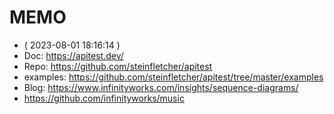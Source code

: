 # MEMO

- ( 2023-08-01 18:16:14 )
- Doc: https://apitest.dev/
- Repo: https://github.com/steinfletcher/apitest
- examples: https://github.com/steinfletcher/apitest/tree/master/examples
- Blog: https://www.infinityworks.com/insights/sequence-diagrams/
- https://github.com/infinityworks/music